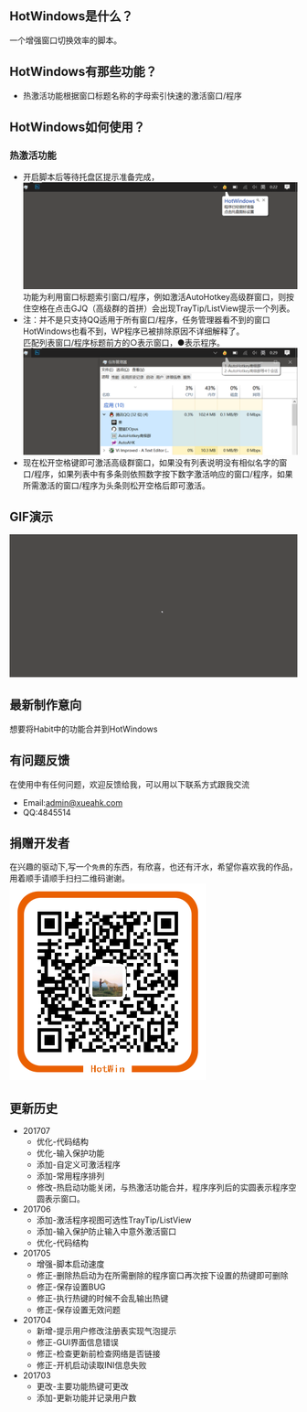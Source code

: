 ## HotWindows是什么？
一个增强窗口切换效率的脚本。

## HotWindows有那些功能？
* 热激活功能根据窗口标题名称的字母索引快速的激活窗口/程序

## HotWindows如何使用？

### 热激活功能
* 开启脚本后等待托盘区提示准备完成，<br>![](https://github.com/liumenggit/pic/raw/master/HotWindowszbwc.gif)<br>功能为利用窗口标题索引窗口/程序，例如激活AutoHotkey高级群窗口，则按住空格在点击GJQ（高级群的首拼）会出现TrayTip/ListView提示一个列表。
* 注：并不是只支持QQ适用于所有窗口/程序，任务管理器看不到的窗口HotWindows也看不到，WP程序已被排除原因不详细解释了。<br>匹配列表窗口/程序标题前方的○表示窗口，●表示程序。<br>![](https://github.com/liumenggit/pic/raw/master/HotWindowsgjq.gif)
* 现在松开空格键即可激活高级群窗口，如果没有列表说明没有相似名字的窗口/程序，如果列表中有多条则依照数字按下数字激活响应的窗口/程序，如果所需激活的窗口/程序为头条则松开空格后即可激活。

## GIF演示
![](https://github.com/liumenggit/pic/raw/master/HotWindows.gif)

## 最新制作意向
想要将Habit中的功能合并到HotWindows

## 有问题反馈
在使用中有任何问题，欢迎反馈给我，可以用以下联系方式跟我交流
* Email:admin@xueahk.com
* QQ:4845514

## 捐赠开发者
在兴趣的驱动下,写一个`免费`的东西，有欣喜，也还有汗水，希望你喜欢我的作品，用着顺手请顺手扫扫二维码谢谢。<br>
![](https://github.com/liumenggit/pic/raw/master/alipayhotwin12.png)

## 更新历史
* 201707
	* 优化-代码结构
	* 优化-输入保护功能
	* 添加-自定义可激活程序
	* 添加-常用程序排列
	* 修改-热启动功能关闭，与热激活功能合并，程序序列后的实圆表示程序空圆表示窗口。
* 201706
	* 添加-激活程序视图可选性TrayTip/ListView
	* 添加-输入保护防止输入中意外激活窗口
	* 优化-代码结构
* 201705
	* 增强-脚本启动速度
	* 修正-删除热启动为在所需删除的程序窗口再次按下设置的热键即可删除
	* 修正-保存设置BUG
	* 修正-执行热键的时候不会乱输出热键
	* 修正-保存设置无效问题
* 201704
	* 新增-提示用户修改注册表实现气泡提示
	* 修正-GUI界面信息错误
	* 修正-检查更新前检查网络是否链接
	* 修正-开机启动读取INI信息失败
* 201703
	* 更改-主要功能热键可更改
	* 添加-更新功能并记录用户数
